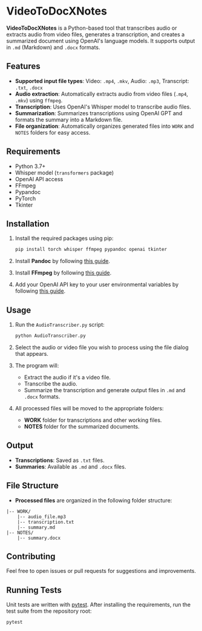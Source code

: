 # VideoToDocXNotes

**VideoToDocXNotes** is a Python-based tool that transcribes audio or extracts audio from video files, generates a transcription, and creates a summarized document using OpenAI's language models. It supports output in `.md` (Markdown) and `.docx` formats.

## Features
- **Supported input file types**: Video: `.mp4`, `.mkv`, Audio: `.mp3`, Transcript: `.txt`, `.docx`
- **Audio extraction**: Automatically extracts audio from video files (`.mp4`, `.mkv`) using `ffmpeg`.
- **Transcription**: Uses OpenAI's Whisper model to transcribe audio files.
- **Summarization**: Summarizes transcriptions using OpenAI GPT and formats the summary into a Markdown file.
- **File organization**: Automatically organizes generated files into `WORK` and `NOTES` folders for easy access.

## Requirements
- Python 3.7+
- Whisper model (`transformers` package)
- OpenAI API access
- FFmpeg
- Pypandoc
- PyTorch
- Tkinter

## Installation

1. Install the required packages using pip:

    ```bash
    pip install torch whisper ffmpeg pypandoc openai tkinter
    ```

2. Install **Pandoc** by following [this guide](https://pandoc.org/installing.html).

3. Install **FFmpeg** by following [this guide](https://ffmpeg.org/download.html).

4. Add your OpenAI API key to your user environmental variables by following [this guide](https://help.openai.com/en/articles/5112595-best-practices-for-api-key-safety).

## Usage

1. Run the `AudioTranscriber.py` script:

    ```bash
    python AudioTranscriber.py
    ```

2. Select the audio or video file you wish to process using the file dialog that appears.

3. The program will:
   - Extract the audio if it's a video file.
   - Transcribe the audio.
   - Summarize the transcription and generate output files in `.md` and `.docx` formats.

4. All processed files will be moved to the appropriate folders:
   - **WORK** folder for transcriptions and other working files.
   - **NOTES** folder for the summarized documents.

## Output

- **Transcriptions**: Saved as `.txt` files.
- **Summaries**: Available as `.md` and `.docx` files.

## File Structure

- **Processed files** are organized in the following folder structure:

```
|-- WORK/
    |-- audio_file.mp3
    |-- transcription.txt
    |-- summary.md
|-- NOTES/
    |-- summary.docx
```

## Contributing

Feel free to open issues or pull requests for suggestions and improvements.

## Running Tests

Unit tests are written with [pytest](https://pytest.org). After installing the
requirements, run the test suite from the repository root:

```bash
pytest
```
